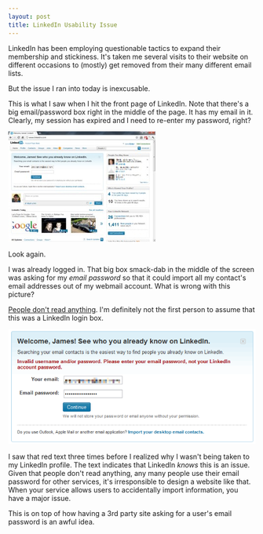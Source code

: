 ```yaml
---
layout: post
title: LinkedIn Usability Issue
---
```


LinkedIn has been employing questionable tactics to expand their membership and stickiness. It's taken me several visits to their website on different occasions to (mostly) get removed from their many different email lists.

But the issue I ran into today is inexcusable.

This is what I saw when I hit the front page of LinkedIn. Note that there's a big email/password box right in the middle of the page. It has my email in it. Clearly, my session has expired and I need to re-enter my password, right?

<a href="/uploads/blog/linkedin-fail.png"><img src="/uploads/blog/linkedin-fail-thumb.jpg" alt="LinkedIn login page"></a>

Look again.

I was already logged in. That big box smack-dab in the middle of the screen was asking for my _email password_ so that it could import all my contact's email addresses out of my webmail account. What is wrong with this picture?

[People don't read anything](http://ignorethecode.net/blog/2008/10/31/nobody-reads/). I'm definitely not the first person to assume that this was a LinkedIn login box. 

![LinkedIn login fail](/uploads/blog/linkedin-fail2.png)

I saw that red text three times before I realized why I wasn't being taken to my LinkedIn profile. The text indicates that LinkedIn *knows* this is an issue. Given that people don't read anything, any many people use their email password for other services, it's irresponsible to design a website like that. When your service allows users to accidentally import information, you have a major issue.

This is on top of how having a 3rd party site asking for a user's email password is an awful idea.